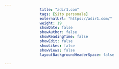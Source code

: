 ---
                title: "adir1.com"
                tags: [Sito personale]
                externalUrl: "https://adir1.com/"
                weight: 19
                showDate: false
                showAuthor: false
                showReadingTime: false
                showEdit: false
                showLikes: false
                showViews: false
                layoutBackgroundHeaderSpace: false
                ---

